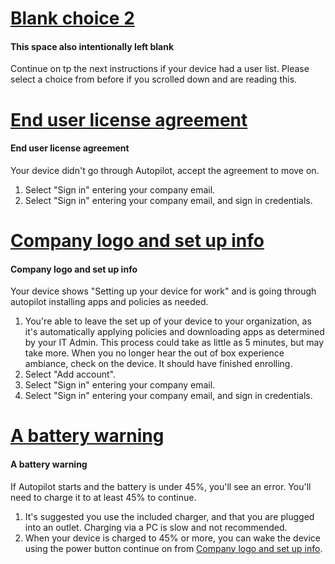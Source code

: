 # [Blank choice 2](#tab/secondBlank)

#### This space also intentionally left blank

Continue on tp the next instructions if your device had a user list.
Please select a choice from before if you scrolled down and are reading this.

# [End user license agreement](#tab/EULA)

#### End user license agreement

Your device didn't go through Autopilot, accept the agreement to move on.

1. Select "Sign in" entering your company email.
1. Select "Sign in" entering your company email, and sign in credentials.

# [Company logo and set up info](#tab/AP)

#### Company logo and set up info

Your device shows "Setting up your device for work" and is going through autopilot installing apps and policies as needed.

1. You're able to leave the set up of your device to your organization, as it's automatically applying policies and downloading apps as determined by your IT Admin. This process could take as little as 5 minutes, but may take more. When you no longer hear the out of box experience ambiance, check on the device. It should have finished enrolling.
1. Select "Add account".
1. Select "Sign in" entering your company email.
1. Select "Sign in" entering your company email, and sign in credentials.

# [A battery warning](#tab/battery)

#### A battery warning

If Autopilot starts and the battery is under 45%, you'll see an error. You'll need to charge it to at least 45% to continue.

1. It's suggested you use the included charger, and that you are plugged into an outlet. Charging via a PC is slow and not recommended.
1. When your device is charged to 45% or more, you can wake the device using the power button continue on from [Company logo and set up info](#company-logo-and-set-up-info-1).
